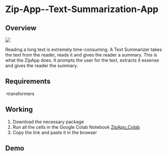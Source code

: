 # Zip-App--Text-Summarization-App
## Overview
<img src="https://encrypted-tbn0.gstatic.com/images?q=tbn%3AANd9GcQm2OmrhROYyApuohqXhd4GzxsgpQxzItBdTQ&usqp=CAU"></img>

Reading a long text is extremely time-consuming. A Text Summarizer takes the text from the reader, reads it and gives the reader a summary. This is what the ZipApp does. It prompts the user for the text, extracts it essense and gives the reader the summary. 
## Requirements
-transformers
## Working
1. Download the necessary package
2. Run all the cells in the Google Colab Notebook <a href="https://colab.research.google.com/drive/1uBjQqmmhfvVnOKMVv7GekvoSmEEl1WHG">ZipApp_Colab</a>
3. Copy the link and paste it in the browser
## Demo
